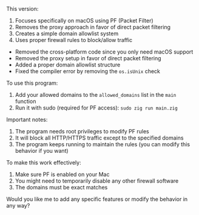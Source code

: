 This version:

1. Focuses specifically on macOS using PF (Packet Filter)
2. Removes the proxy approach in favor of direct packet filtering
3. Creates a simple domain allowlist system
4. Uses proper firewall rules to block/allow traffic

- Removed the cross-platform code since you only need macOS support
- Removed the proxy setup in favor of direct packet filtering
- Added a proper domain allowlist structure
- Fixed the compiler error by removing the `os.isUnix` check

To use this program:

1. Add your allowed domains to the `allowed_domains` list in the `main` function
2. Run it with sudo (required for PF access): `sudo zig run main.zig`

Important notes:
1. The program needs root privileges to modify PF rules
2. It will block all HTTP/HTTPS traffic except to the specified domains
3. The program keeps running to maintain the rules (you can modify this behavior if you want)

To make this work effectively:
1. Make sure PF is enabled on your Mac
2. You might need to temporarily disable any other firewall software
3. The domains must be exact matches

Would you like me to add any specific features or modify the behavior in any way?
